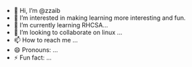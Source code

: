 - 👋 Hi, I’m @zzaib
- 👀 I’m interested in making learning more interesting and fun.  
- 🌱 I’m currently learning RHCSA...
- 💞️ I’m looking to collaborate on linux  ...
- 📫 How to reach me ...
- 😄 Pronouns: ...
- ⚡ Fun fact: ...

<!---
zzaib773/zzaib773 is a ✨ special ✨ repository because its `README.md` (this file) appears on your GitHub profile.
You can click the Preview link to take a look at your changes.
--->
